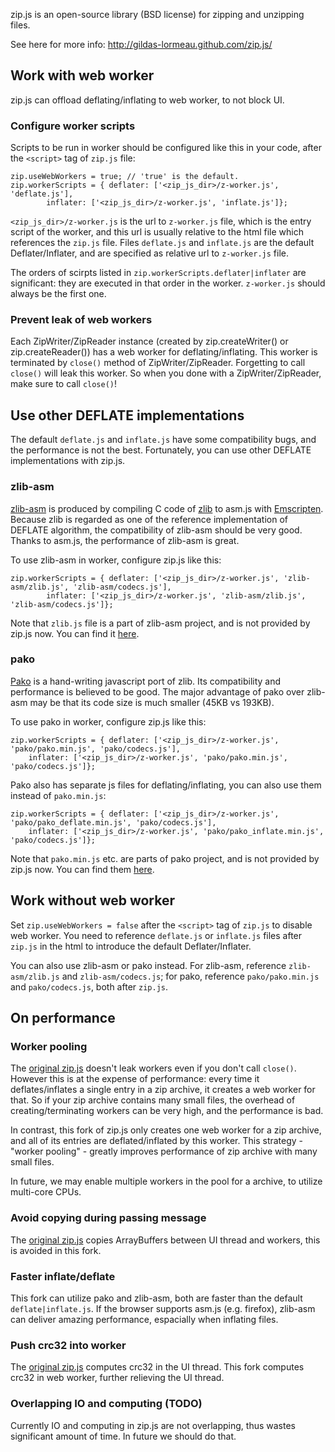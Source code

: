 zip.js is an open-source library (BSD license) for zipping and unzipping files.

See here for more info:
http://gildas-lormeau.github.com/zip.js/

## Work with web worker
zip.js can offload deflating/inflating to web worker, to not block UI.

### Configure worker scripts
Scripts to be run in worker should be configured like this in your code, after the `<script>`
tag of `zip.js` file:

```
zip.useWebWorkers = true; // 'true' is the default.
zip.workerScripts = { deflater: ['<zip_js_dir>/z-worker.js', 'deflate.js'],
		inflater: ['<zip_js_dir>/z-worker.js', 'inflate.js']};
```

`<zip_js_dir>/z-worker.js` is the url to `z-worker.js` file, which is the entry script of the worker,
and this url is usually relative to the html file which references the `zip.js` file.
Files `deflate.js` and `inflate.js` are the default Deflater/Inflater, and are specified as relative url to `z-worker.js` file.

The orders of scirpts listed in `zip.workerScripts.deflater|inflater` are significant:
they are executed in that order in the worker. `z-worker.js` should always be the first one.

### Prevent leak of web workers
Each ZipWriter/ZipReader instance (created by zip.createWriter() or zip.createReader()) has a web worker for
deflating/inflating. This worker is terminated by `close()` method of ZipWriter/ZipReader. Forgetting to call
`close()` will leak this worker. So when you done with a ZipWriter/ZipReader, make sure to call `close()`!

## Use other DEFLATE implementations
The default `deflate.js` and `inflate.js` have some compatibility bugs, and the performance is not the best.
Fortunately, you can use other DEFLATE implementations with zip.js.

### zlib-asm
[zlib-asm](https://github.com/ukyo/zlib-asm) is produced by compiling C code of [zlib](http://zlib.net/)
to asm.js with [Emscripten](http://kripken.github.io/emscripten-site/).
Because zlib is regarded as one of the reference implementation of DEFLATE algorithm, the compatibility
of zlib-asm should be very good. Thanks to asm.js, the performance of zlib-asm is great.

To use zlib-asm in worker, configure zip.js like this:

```
zip.workerScripts = { deflater: ['<zip_js_dir>/z-worker.js', 'zlib-asm/zlib.js', 'zlib-asm/codecs.js'],
		inflater: ['<zip_js_dir>/z-worker.js', 'zlib-asm/zlib.js', 'zlib-asm/codecs.js']};
```

Note that `zlib.js` file is a part of zlib-asm project, and is not provided by zip.js now.
You can find it [here](https://github.com/ukyo/zlib-asm/blob/master/zlib.js).

### pako
[Pako](https://github.com/nodeca/pako) is a hand-writing javascript port of zlib.
Its compatibility and performance is believed to be good. The major advantage of pako over zlib-asm
may be that its code size is much smaller (45KB vs 193KB).

To use pako in worker, configure zip.js like this:

```
zip.workerScripts = { deflater: ['<zip_js_dir>/z-worker.js', 'pako/pako.min.js', 'pako/codecs.js'],
	inflater: ['<zip_js_dir>/z-worker.js', 'pako/pako.min.js', 'pako/codecs.js']};
```
Pako also has separate js files for deflating/inflating, you can also use them instead of `pako.min.js`:

```
zip.workerScripts = { deflater: ['<zip_js_dir>/z-worker.js', 'pako/pako_deflate.min.js', 'pako/codecs.js'],
	inflater: ['<zip_js_dir>/z-worker.js', 'pako/pako_inflate.min.js', 'pako/codecs.js']};
```

Note that `pako.min.js` etc. are parts of pako project, and is not provided by zip.js now.
You can find them [here](https://github.com/nodeca/pako/tree/master/dist).

## Work without web worker
Set `zip.useWebWorkers = false` after the `<script>` tag of `zip.js` to disable web worker.
You need to reference `deflate.js` or `inflate.js` files after `zip.js` in the html to introduce the default
Deflater/Inflater.

You can also use zlib-asm or pako instead. For zlib-asm, reference `zlib-asm/zlib.js` and `zlib-asm/codecs.js`;
for pako, reference `pako/pako.min.js` and `pako/codecs.js`, both after `zip.js`.

## On performance
### Worker pooling
The [original zip.js](https://github.com/gildas-lormeau/zip.js) doesn't leak workers even if you don't call `close()`. However this is at the expense of performance: every time it deflates/inflates a single entry in a zip archive, it creates a web worker for that. So if your zip archive contains many small files, the overhead of creating/terminating workers can be very high, and the performance is bad.

In contrast, this fork of zip.js only creates one web worker for a zip archive, and all of its entries are
deflated/inflated by this worker. This strategy - "worker pooling" - greatly improves performance of zip archive with many small files.

In future, we may enable multiple workers in the pool for a archive, to utilize multi-core CPUs.

### Avoid copying during passing message
The [original zip.js](https://github.com/gildas-lormeau/zip.js) copies ArrayBuffers between UI thread and workers, this is avoided in this fork.

### Faster inflate/deflate
This fork can utilize pako and zlib-asm, both are faster than the default `deflate|inflate.js`. If the browser supports asm.js (e.g. firefox), zlib-asm can deliver amazing performance, espacially when inflating files.

### Push crc32 into worker
The [original zip.js](https://github.com/gildas-lormeau/zip.js) computes crc32 in the UI thread. This fork computes crc32 in web worker, further relieving the UI thread.

### Overlapping IO and computing (TODO)
Currently IO and computing in zip.js are not overlapping, thus wastes significant amount of time. In future we should do that.
